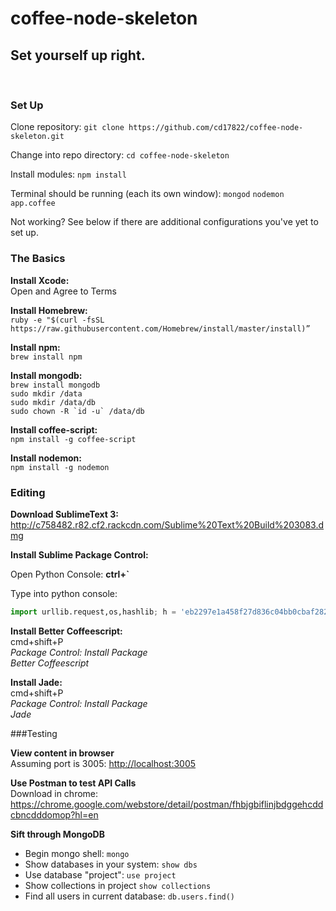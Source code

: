 # coffee-node-skeleton
## Set yourself up right.
<br>

### Set Up

Clone repository: `git clone https://github.com/cd17822/coffee-node-skeleton.git`

Change into repo directory: `cd coffee-node-skeleton`

Install modules: `npm install`

Terminal should be running (each its own window): `mongod` `nodemon app.coffee`

Not working? See below if there are additional configurations you've yet to set up.

### The Basics

**Install Xcode:**<br>
Open and Agree to Terms

**Install Homebrew:**</br>
`ruby -e "$(curl -fsSL https://raw.githubusercontent.com/Homebrew/install/master/install)”`

**Install npm:**</br>
`brew install npm`

**Install mongodb:**</br>
`brew install mongodb`<br>
`sudo mkdir /data`<br>
`sudo mkdir /data/db`<br>
```sudo chown -R `id -u` /data/db```

**Install coffee-script:**<br>
`npm install -g coffee-script`

**Install nodemon:**<br>
`npm install -g nodemon`

### Editing

**Download SublimeText 3:**</br>
<http://c758482.r82.cf2.rackcdn.com/Sublime%20Text%20Build%203083.dmg>

**Install Sublime Package Control:**

Open Python Console: **ctrl+`**

Type into python console:<br>
```python
import urllib.request,os,hashlib; h = 'eb2297e1a458f27d836c04bb0cbaf282' + 'd0e7a3098092775ccb37ca9d6b2e4b7d'; pf = 'Package Control.sublime-package'; ipp = sublime.installed_packages_path(); urllib.request.install_opener( urllib.request.build_opener( urllib.request.ProxyHandler()) ); by = urllib.request.urlopen( 'http://packagecontrol.io/' + pf.replace(' ', '%20')).read(); dh = hashlib.sha256(by).hexdigest(); print('Error validating download (got %s instead of %s), please try manual install' % (dh, h)) if dh != h else open(os.path.join( ipp, pf), 'wb' ).write(by)
```

**Install Better Coffeescript:**</br>
cmd+shift+P<br>
_Package Control: Install Package_<br>
_Better Coffeescript_<br>

**Install Jade:**</br>
cmd+shift+P<br>
_Package Control: Install Package_<br>
_Jade_<br>



###Testing

**View content in browser**<br>
Assuming port is 3005: <http://localhost:3005>

**Use Postman to test API Calls**<br>
Download in chrome: <https://chrome.google.com/webstore/detail/postman/fhbjgbiflinjbdggehcddcbncdddomop?hl=en>

**Sift through MongoDB**

- Begin mongo shell: `mongo`
- Show databases in your system: `show dbs`
- Use database "project": `use project`
- Show collections in project `show collections`
- Find all users in current database: `db.users.find()`
